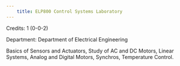 ```yaml
---
    title: ELP800 Control Systems Laboratory
---
```

Credits: 1 (0-0-2)

Department: Department of Electrical Engineering

Basics of Sensors and Actuators, Study of AC and DC Motors, Linear Systems, Analog and Digital Motors, Synchros, Temperature Control.